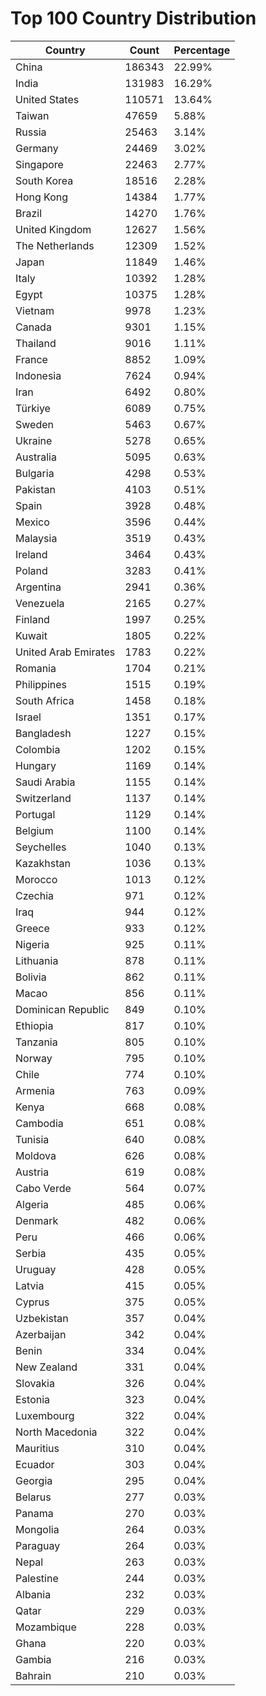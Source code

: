 # Top 100 Country Distribution
| Country | Count | Percentage |
|----|----|----|
| China | 186343 | 22.99% |
| India | 131983 | 16.29% |
| United States | 110571 | 13.64% |
| Taiwan | 47659 | 5.88% |
| Russia | 25463 | 3.14% |
| Germany | 24469 | 3.02% |
| Singapore | 22463 | 2.77% |
| South Korea | 18516 | 2.28% |
| Hong Kong | 14384 | 1.77% |
| Brazil | 14270 | 1.76% |
| United Kingdom | 12627 | 1.56% |
| The Netherlands | 12309 | 1.52% |
| Japan | 11849 | 1.46% |
| Italy | 10392 | 1.28% |
| Egypt | 10375 | 1.28% |
| Vietnam | 9978 | 1.23% |
| Canada | 9301 | 1.15% |
| Thailand | 9016 | 1.11% |
| France | 8852 | 1.09% |
| Indonesia | 7624 | 0.94% |
| Iran | 6492 | 0.80% |
| Türkiye | 6089 | 0.75% |
| Sweden | 5463 | 0.67% |
| Ukraine | 5278 | 0.65% |
| Australia | 5095 | 0.63% |
| Bulgaria | 4298 | 0.53% |
| Pakistan | 4103 | 0.51% |
| Spain | 3928 | 0.48% |
| Mexico | 3596 | 0.44% |
| Malaysia | 3519 | 0.43% |
| Ireland | 3464 | 0.43% |
| Poland | 3283 | 0.41% |
| Argentina | 2941 | 0.36% |
| Venezuela | 2165 | 0.27% |
| Finland | 1997 | 0.25% |
| Kuwait | 1805 | 0.22% |
| United Arab Emirates | 1783 | 0.22% |
| Romania | 1704 | 0.21% |
| Philippines | 1515 | 0.19% |
| South Africa | 1458 | 0.18% |
| Israel | 1351 | 0.17% |
| Bangladesh | 1227 | 0.15% |
| Colombia | 1202 | 0.15% |
| Hungary | 1169 | 0.14% |
| Saudi Arabia | 1155 | 0.14% |
| Switzerland | 1137 | 0.14% |
| Portugal | 1129 | 0.14% |
| Belgium | 1100 | 0.14% |
| Seychelles | 1040 | 0.13% |
| Kazakhstan | 1036 | 0.13% |
| Morocco | 1013 | 0.12% |
| Czechia | 971 | 0.12% |
| Iraq | 944 | 0.12% |
| Greece | 933 | 0.12% |
| Nigeria | 925 | 0.11% |
| Lithuania | 878 | 0.11% |
| Bolivia | 862 | 0.11% |
| Macao | 856 | 0.11% |
| Dominican Republic | 849 | 0.10% |
| Ethiopia | 817 | 0.10% |
| Tanzania | 805 | 0.10% |
| Norway | 795 | 0.10% |
| Chile | 774 | 0.10% |
| Armenia | 763 | 0.09% |
| Kenya | 668 | 0.08% |
| Cambodia | 651 | 0.08% |
| Tunisia | 640 | 0.08% |
| Moldova | 626 | 0.08% |
| Austria | 619 | 0.08% |
| Cabo Verde | 564 | 0.07% |
| Algeria | 485 | 0.06% |
| Denmark | 482 | 0.06% |
| Peru | 466 | 0.06% |
| Serbia | 435 | 0.05% |
| Uruguay | 428 | 0.05% |
| Latvia | 415 | 0.05% |
| Cyprus | 375 | 0.05% |
| Uzbekistan | 357 | 0.04% |
| Azerbaijan | 342 | 0.04% |
| Benin | 334 | 0.04% |
| New Zealand | 331 | 0.04% |
| Slovakia | 326 | 0.04% |
| Estonia | 323 | 0.04% |
| Luxembourg | 322 | 0.04% |
| North Macedonia | 322 | 0.04% |
| Mauritius | 310 | 0.04% |
| Ecuador | 303 | 0.04% |
| Georgia | 295 | 0.04% |
| Belarus | 277 | 0.03% |
| Panama | 270 | 0.03% |
| Mongolia | 264 | 0.03% |
| Paraguay | 264 | 0.03% |
| Nepal | 263 | 0.03% |
| Palestine | 244 | 0.03% |
| Albania | 232 | 0.03% |
| Qatar | 229 | 0.03% |
| Mozambique | 228 | 0.03% |
| Ghana | 220 | 0.03% |
| Gambia | 216 | 0.03% |
| Bahrain | 210 | 0.03% |
